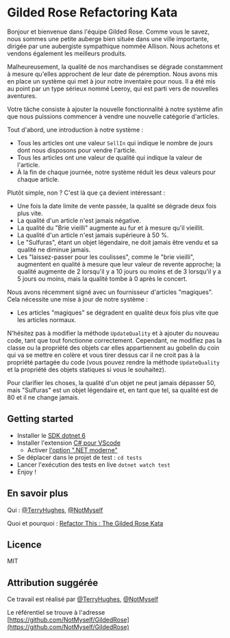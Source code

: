 # Gilded Rose Refactoring Kata

Bonjour et bienvenue dans l'équipe Gilded Rose. 
Comme vous le savez, nous sommes une petite auberge bien située dans une ville importante, dirigée par une aubergiste sympathique nommée Allison. 
Nous achetons et vendons également les meilleurs produits. 

Malheureusement, la qualité de nos marchandises se dégrade constamment à mesure qu'elles approchent de leur date de péremption. 
Nous avons mis en place un système qui met à jour notre inventaire pour nous. 
Il a été mis au point par un type sérieux nommé Leeroy, qui est parti vers de nouvelles aventures.

Votre tâche consiste à ajouter la nouvelle fonctionnalité à notre système afin que nous puissions commencer à vendre une nouvelle catégorie d'articles.

Tout d'abord, une introduction à notre système :

- Tous les articles ont une valeur `SellIn` qui indique le nombre de jours dont nous disposons pour vendre l'article.
- Tous les articles ont une valeur de qualité qui indique la valeur de l'article.
- À la fin de chaque journée, notre système réduit les deux valeurs pour chaque article.


Plutôt simple, non ? C'est là que ça devient intéressant :

- Une fois la date limite de vente passée, la qualité se dégrade deux fois plus vite.
- La qualité d'un article n'est jamais négative.
- La qualité du "Brie vieilli" augmente au fur et à mesure qu'il vieillit.
- La qualité d'un article n'est jamais supérieure à 50 %.
- Le "Sulfuras", étant un objet légendaire, ne doit jamais être vendu et sa qualité ne diminue jamais.
- Les "laissez-passer pour les coulisses", comme le "brie vieilli", augmentent en qualité à mesure que leur valeur de revente approche; la qualité augmente de 2 lorsqu'il y a 10 jours ou moins et de 3 lorsqu'il y a 5 jours ou moins, mais la qualité tombe à 0 après le concert.

Nous avons récemment signé avec un fournisseur d'articles "magiques". Cela nécessite une mise à jour de notre système :

- Les articles "magiques" se dégradent en qualité deux fois plus vite que les articles normaux.

N'hésitez pas à modifier la méthode `UpdateQuality` et à ajouter du nouveau code, tant que tout fonctionne correctement. 
Cependant, ne modifiez pas la classe ou la propriété des objets car elles appartiennent au gobelin du coin qui va se mettre en colère et vous tirer dessus car il ne croit pas à la propriété partagée du code (vous pouvez rendre la méthode `UpdateQuality` et la propriété des objets statiques si vous le souhaitez).

Pour clarifier les choses, la qualité d'un objet ne peut jamais dépasser 50, mais "Sulfuras" est un objet légendaire et, en tant que tel, sa qualité est de 80 et il ne change jamais.

## Getting started

- Installer le [SDK dotnet 6](https://dotnet.microsoft.com/en-us/download/dotnet/6.0)
- Installer l'extension [C# pour VScode](https://marketplace.visualstudio.com/items?itemName=ms-dotnettools.csharp)
  - Activer [l'option ".NET moderne"](https://www.strathweb.com/2022/01/hello-omnisharp-on-net-6-0/)
- Se déplacer dans le projet de test : `cd tests`
- Lancer l'exécution des tests en live `dotnet watch test`
- Enjoy !


## En savoir plus

Qui : [@TerryHughes](https://twitter.com/TerryHughes), [@NotMyself](https://twitter.com/NotMyself)

Quoi et pourquoi : [Refactor This : The Gilded Rose Kata](http://iamnotmyself.com/2011/02/13/refactor-this-the-gilded-rose-kata/)

## Licence

MIT

## Attribution suggérée

Ce travail est réalisé par [@TerryHughes](https://twitter.com/TerryHughes), [@NotMyself](https://twitter.com/NotMyself)

Le référentiel se trouve à l'adresse [https://github.com/NotMyself/GildedRose](https://github.com/NotMyself/GildedRose)
